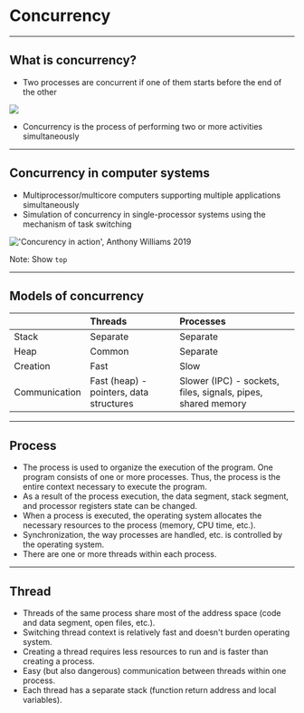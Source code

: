 <!-- .slide: data-background="#111111"-->
# Concurrency

___

## What is concurrency?

* <!-- .element: class="fragment fade-in" --> Two processes are concurrent if one of them starts before the end of the other

<img class="plain fragment fade-in" data-src="img/01.png" src="img/01.png">

* <!-- .element: class="fragment fade-in" --> Concurrency is the process of performing two or more activities simultaneously

___

## Concurrency in computer systems

* <!-- .element: class="fragment fade-in" --> Multiprocessor/multicore computers supporting multiple applications simultaneously
* <!-- .element: class="fragment fade-in" --> Simulation of concurrency in single-processor systems using the mechanism of task switching

<img class="plain fragment fade-in" data-src="img/02.png" src="img/02.png" alt="'Concurency in action', Anthony Williams 2019" title="'Concurency in action', Anthony Williams 2019">

Note: Show `top`

___

## Models of concurrency

| &nbsp;        | Threads                                                                              | Processes                                                                                                |
| :------------ | :----------------------------------------------------------------------------------- | :------------------------------------------------------------------------------------------------------- |
| Stack         | Separate <!-- .element: class="fragment fade-in" --> | Separate <!-- .element: class="fragment fade-in" --> |
| Heap          | Common <!-- .element: class="fragment fade-in" -->   | Separate <!-- .element: class="fragment fade-in" --> |
| Creation      | Fast <!-- .element: class="fragment fade-in" -->     | Slow <!-- .element: class="fragment fade-in" --> |
| Communication | Fast (heap) - pointers, data structures  <!-- .element: class="fragment fade-in" --> | Slower (IPC) - sockets, files, signals, pipes, shared memory <!-- .element: class="fragment fade-in" --> |

___

## Process

* <!-- .element: class="fragment fade-in" --> The process is used to organize the execution of the program. One program consists of one or more processes. Thus, the process is the entire context necessary to execute the program.
* <!-- .element: class="fragment fade-in" --> As a result of the process execution, the data segment, stack segment, and processor registers state can be changed.
* <!-- .element: class="fragment fade-in" --> When a process is executed, the operating system allocates the necessary resources to the process (memory, CPU time, etc.).
* <!-- .element: class="fragment fade-in" --> Synchronization, the way processes are handled, etc. is controlled by the operating system.
* <!-- .element: class="fragment fade-in" --> There are one or more threads within each process.

___

## Thread

* <!-- .element: class="fragment fade-in" --> Threads of the same process share most of the address space (code and data segment, open files, etc.).
* <!-- .element: class="fragment fade-in" --> Switching thread context is relatively fast and doesn't burden operating system.
* <!-- .element: class="fragment fade-in" --> Creating a thread requires less resources to run and is faster than creating a process.
* <!-- .element: class="fragment fade-in" --> Easy (but also dangerous) communication between threads within one process.
* <!-- .element: class="fragment fade-in" --> Each thread has a separate stack (function return address and local variables).
